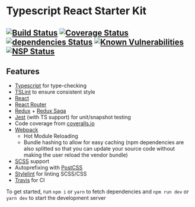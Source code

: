 # Typescript React Starter Kit #
[![Build Status](https://travis-ci.org/eivhyl/typescript-react-starter-kit.svg?branch=master)](https://travis-ci.org/eivhyl/typescript-react-starter-kit)
[![Coverage Status](https://coveralls.io/repos/github/eivhyl/typescript-react-starter-kit/badge.svg?branch=master)](https://coveralls.io/github/eivhyl/typescript-react-starter-kit?branch=master)
[![dependencies Status](https://david-dm.org/eivhyl/typescript-react-starter-kit/status.svg)](https://david-dm.org/eivhyl/typescript-react-starter-kit)
[![Known Vulnerabilities](https://snyk.io/test/github/eivhyl/typescript-react-starter-kit/badge.svg?targetFile=package.json)](https://snyk.io/test/github/eivhyl/typescript-react-starter-kit?targetFile=package.json)
[![NSP Status](https://nodesecurity.io/orgs/github-oss/projects/09375e0b-a362-4f49-81d3-fa2c685255ba/badge)](https://nodesecurity.io/orgs/github-oss/projects/09375e0b-a362-4f49-81d3-fa2c685255ba)
----

## Features ##
- [Typescript](http://www.typescriptlang.org/) for type-checking
- [TSLint](https://palantir.github.io/tslint/) to ensure consistent style
- [React](https://reactjs.org/)
- [React Router](https://reacttraining.com/react-router/)
- [Redux](https://redux.js.org/) + [Redux Saga](https://redux-saga.js.org/)
- [Jest](https://facebook.github.io/jest/) (with TS support) for unit/snapshot testing
- Code coverage from [coveralls.io](https://coveralls.io/) 
- [Webpack](https://webpack.js.org/)
  - Hot Module Reloading
  - Bundle hashing to allow for easy caching (npm dependencies are also splitted so that you can update your source code without making the user reload the vendor bundle)
- [SCSS](https://sass-lang.com/) support
- Autoprefixing with [PostCSS](http://postcss.org/)
- [Stylelint](https://stylelint.io/) for linting SCSS/CSS
- [Travis](https://travis-ci.org/) for CI

To get started, run `npm i` or `yarn` to fetch dependencies and `npm run dev` or `yarn dev` to start the development server
